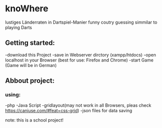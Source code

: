 # knoWhere
lustiges Länderraten in Dartspiel-Manier
funny coutry guessing simmilar to playing Darts

## Getting started:
-download this Project 
-save in Webserver dirctory (xampp/htdocs)
-open localhost in your Browser (best for use: Firefox and Chrome)
-start Game (Game will be in German)

## Abbout project:

### using:
-php
-Java Script
-gridlayout(may not work in all Browsers, pleas check https://caniuse.com/#feat=css-grid)
-json files for data saving

note: this is a school project!
